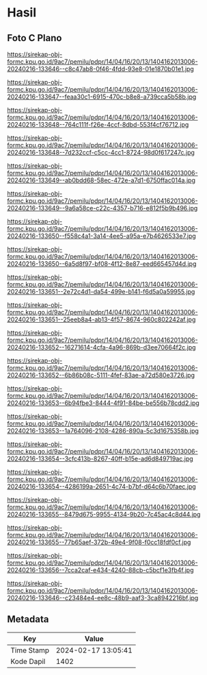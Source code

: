 # Hasil

## Foto C Plano

https://sirekap-obj-formc.kpu.go.id/9ac7/pemilu/pdpr/14/04/16/20/13/1404162013006-20240216-133646--c8c47ab8-0f46-4fdd-93e8-01e1870b01e1.jpg

https://sirekap-obj-formc.kpu.go.id/9ac7/pemilu/pdpr/14/04/16/20/13/1404162013006-20240216-133647--feaa30c1-6915-470c-b8e8-a739cca5b58b.jpg

https://sirekap-obj-formc.kpu.go.id/9ac7/pemilu/pdpr/14/04/16/20/13/1404162013006-20240216-133648--764c111f-f26e-4ccf-8dbd-553f4cf76712.jpg

https://sirekap-obj-formc.kpu.go.id/9ac7/pemilu/pdpr/14/04/16/20/13/1404162013006-20240216-133648--7d232ccf-c5cc-4cc1-8724-98d0f617247c.jpg

https://sirekap-obj-formc.kpu.go.id/9ac7/pemilu/pdpr/14/04/16/20/13/1404162013006-20240216-133649--ab0bdd68-58ec-472e-a7d1-6750ffac014a.jpg

https://sirekap-obj-formc.kpu.go.id/9ac7/pemilu/pdpr/14/04/16/20/13/1404162013006-20240216-133649--9a6a58ce-c22c-4357-b716-e812f5b9b496.jpg

https://sirekap-obj-formc.kpu.go.id/9ac7/pemilu/pdpr/14/04/16/20/13/1404162013006-20240216-133650--f558c4a1-3a14-4ee5-a95a-e7b4626533e7.jpg

https://sirekap-obj-formc.kpu.go.id/9ac7/pemilu/pdpr/14/04/16/20/13/1404162013006-20240216-133650--6a5d8f97-bf08-4f12-8e87-eed665457d4d.jpg

https://sirekap-obj-formc.kpu.go.id/9ac7/pemilu/pdpr/14/04/16/20/13/1404162013006-20240216-133651--2e72c4d1-da54-499e-b141-f6d5a0a59955.jpg

https://sirekap-obj-formc.kpu.go.id/9ac7/pemilu/pdpr/14/04/16/20/13/1404162013006-20240216-133651--25eeb8a4-ab13-4f57-8674-960c802242af.jpg

https://sirekap-obj-formc.kpu.go.id/9ac7/pemilu/pdpr/14/04/16/20/13/1404162013006-20240216-133652--16271614-4cfa-4a96-869b-d3ee70664f2c.jpg

https://sirekap-obj-formc.kpu.go.id/9ac7/pemilu/pdpr/14/04/16/20/13/1404162013006-20240216-133652--6b86b08c-5111-4fef-83ae-a72d580e3726.jpg

https://sirekap-obj-formc.kpu.go.id/9ac7/pemilu/pdpr/14/04/16/20/13/1404162013006-20240216-133653--6b94fbe3-8444-4f91-84be-be556b78cdd2.jpg

https://sirekap-obj-formc.kpu.go.id/9ac7/pemilu/pdpr/14/04/16/20/13/1404162013006-20240216-133653--1a764096-2108-4286-890a-5c3d1675358b.jpg

https://sirekap-obj-formc.kpu.go.id/9ac7/pemilu/pdpr/14/04/16/20/13/1404162013006-20240216-133654--3cfc413b-8267-40ff-b15e-ad6d849719ac.jpg

https://sirekap-obj-formc.kpu.go.id/9ac7/pemilu/pdpr/14/04/16/20/13/1404162013006-20240216-133654--4286199a-2651-4c74-b7bf-d64c6b70faec.jpg

https://sirekap-obj-formc.kpu.go.id/9ac7/pemilu/pdpr/14/04/16/20/13/1404162013006-20240216-133655--8479d675-9955-4134-9b20-7c45ac4c8d44.jpg

https://sirekap-obj-formc.kpu.go.id/9ac7/pemilu/pdpr/14/04/16/20/13/1404162013006-20240216-133655--77b65aef-372b-49e4-9f08-f0cc18fdf0cf.jpg

https://sirekap-obj-formc.kpu.go.id/9ac7/pemilu/pdpr/14/04/16/20/13/1404162013006-20240216-133656--7cca2caf-e434-4240-88cb-c5bcf1e3fb4f.jpg

https://sirekap-obj-formc.kpu.go.id/9ac7/pemilu/pdpr/14/04/16/20/13/1404162013006-20240216-133646--c23484e4-ee8c-48b9-aaf3-3ca8942216bf.jpg


## Metadata

| Key        | Value               |
| ---------- | ------------------- |
| Time Stamp | 2024-02-17 13:05:41 |
| Kode Dapil | 1402                |



